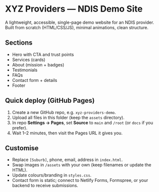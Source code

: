 # XYZ Providers — NDIS Demo Site

A lightweight, accessible, single-page demo website for an NDIS provider. Built from scratch (HTML/CSS/JS), minimal animations, clean structure.

## Sections
- Hero with CTA and trust points
- Services (cards)
- About (mission + badges)
- Testimonials
- FAQs
- Contact form + details
- Footer

## Quick deploy (GitHub Pages)
1. Create a new GitHub repo, e.g. `xyz-providers-demo`.
2. Upload all files in this folder (keep the `assets` directory).
3. In repo **Settings → Pages**, set **Source** to `main` and `/root` (or `docs` if you prefer).
4. Wait 1–2 minutes, then visit the Pages URL it gives you.

## Customise
- Replace `[Suburb]`, phone, email, address in `index.html`.
- Swap images in `/assets` with your own (keep filenames or update the HTML).
- Update colours/branding in `styles.css`.
- Contact form is static; connect to Netlify Forms, Formspree, or your backend to receive submissions.
